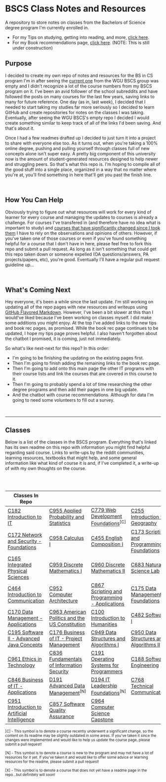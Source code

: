 # BSCS Class Notes and Resources
A repository to store notes on classes from the Bachelors of Science degree program I'm currently enrolled in.

- For my Tips on studying, getting into reading, and more, [click here](TipsPage.md). 
- For my Book recommendations page, [click here](BookRecs.md). (NOTE: This is still under construction)

## Purpose
I decided to create my own repo of notes and resources for the BS in CS program I'm in after seeing the [current one](https://github.com/WGU-BSCS/bscs-classes) from the WGU BSCS group was empty and I didn't recognize a lot of the course numbers from my BSCS program on it. I've been an avid follower of the school subreddits and have followed the posts on many courses for the last few years, saving links to many for future reference. One day (as in, last week), I decided that I needed to start taking my studies far more seriously so I decided to learn GitHub and create repositories for notes on the classes I was taking. Eventually, after seeing the WGU BSCS's empty repo I decided I would create something similar to keep track of all of the links I'd been saving. And that's about it. 

Once I had a few readmes drafted up I decided to just turn it into a project to share with everyone else too. As it turns out, when you're taking a 100% online degree, pushing and pulling yourself through classes full of new concepts alone isn't super easy. A pretty big component of this university now is the amount of student-generated resources designed to help newer and struggling peers. So that's what this repo is. I'm hoping to compile all of the good stuff into a single place, organized in a way that no matter where you're at, you'll find something in here that'll get you past the finish line.

<br />

## How You Can Help
Obviously trying to figure out what resources will work for every kind of learner for every course and managing the updates to courses is already a challenge. For courses I've transfered in (and therefore have no idea what is important to study) and [courses that have significantly changed since I took them](C779.md) I have to rely on the observations and opinions of others. However, if you've taken one of those courses or even if you've found something helpful for a course that I don't have in here, please feel free to fork this repo and submit a pull request. As long as it isn't something that could get this repo taken down or someone expelled (OA questions/answers, PA projects/papers, etc), you're good. Eventually I'll have a regular pull request guideline up...

<br />

## What's Coming Next
Hey everyone, it's been a while since the last update. I'm still working on updating all of the repo pages with new resources and writeups using [GitHub Flavored Markdown](https://github.github.com/gfm/). However, I've been a bit slower at this than I would've liked because I've been working on classes myself. I did make some additions you might enjoy. At the top I've added links to the new tips and book rec pages, as promised. While the book rec page continues to be updated, I hope my tips page proves helpful. I also haven't forgotten about the chatbot I promised, it is coming, just not immediately. 


So what's like next-next for this repo? In this order:
- I'm going to be finishing the updating on the existing pages first.
- Then I'm going to finish adding the remaining links to the book rec page.
- Then I'm going to add onto this main page the other IT programs with their course lists and link the courses that are covered in this course to it.
- Then I'm going to probably spend a lot of time researching the other degree programs and then add their pages in one big update.
- And the chatbot with course recommendations. Although for data I'm going to need some volunteers to fill out a survey.

<br />


---


## Classes
Below is a list of the classes in the BSCS program. Everything that's linked has its own readme on this repo with information you might find helpful regarding said course. Links to write-ups by the reddit communities, learning resources, textbooks that might help, and some general information like what kind of course it is and, if I've completed it, a write-up of with my own thoughts on the course.

<br />


  <br />
 
 | Classes In Repo |                 |                 |                 |
 | --------------- | --------------- | --------------- | --------------- |
 | [C182 Introduction to IT](C182.md) | [C955 Applied Probability and Statistics](C955.md) | [C779 Web Development Foundations](C779.md)<sup>[C]</sup> | [C255 Introduction to Geography](C255.md) |
 | [C172 Network and Security - Foundations](C172.md) | [C958 Calculus I](C958.md) | [C455 English Composition I](C455.md) | [C173 Scripting and Programming - Foundations](C173.md) |
 | [C165 Integrated Physical Sciences](C165.md) | [C959 Discrete Mathematics I](C959.md) | [C960 Discrete Mathematics II](C960.md) | [C683 Natural Science Lab](C683.md) |
 | [C464 Introduction to Communication](C464.md) | [C952 Computer Architecture](C952.md) | [C867 Scripting and Programming - Applications](C867.md) | [C175 Data Management - Foundations](C175.md) |
 | [C170 Data Management - Applications](C170.md) | [C963 American Politics and the US Constitution](C963.md) | [C100 Introduction to Humanities](C100.md) | [C482 Software I](C482.md) |
 | [C195 Software II - Advanced Java Concepts](C195.md) | [C176 Business of IT - Project Management](C176.md) | [C949 Data Structures and Algorithms I](C949.md) | [C950 Data Structures and Algorithms II](C950.md) |
 | [C961 Ethics in Technology](C961.md) | [C836 Fundamentals of Information Security](C836.md) | [C191 Operating Systems for Programmers](C191.md) | [C188 Software Engineering](C188.md) |
 | [C846 Business of IT - Applications](C846.md) | [D191 Advanced Data Management](D191.md)<sup>[N]</sup> | [D194 IT Leadership Foundations](D194.md)<sup>[N]</sup> | [C768 Technical Communication](C768.md) |
 | [C951 Introduction to Artificial Intelligence](C951.md) | [C857 Software Quality Assurance](C857.md) | [C964 Computer Science Capstone](C964.md) |
 

<sub>[C] - This symbol is to denote a course recently underwent a significant change, so the content on its readme may be slightly outdated in some areas. If you've taken it since the changes were implemented and would like to help us update the course page, please submit a pull request!</sub>

<sub>[N] - This symbol is to denote a course is new to the program and may not have a lot of resources for it yet. If you've taken it and would like to offer some advice or learning resources for the readme, please submit a pull request!</sub>

<sub>[X] - This symbol is to denote a course that does not yet have a readme page in the repo...but definitely will soon!</sub>
